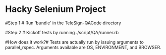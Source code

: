 Hacky Selenium Project
=================
#Step 1 #
Run 'bundle' in the TeleSign-QACode directory

#Step 2 #
Kickoff tests by running ./script/QA/runner.rb

#How does it work?#
Tests are actually run by issuing arguments to parallel_rspec. Arguments
available are OS, ENVIRONMENT, and BROWSER.
